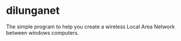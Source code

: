 # dilunganet
The simple program to help you create a wireless Local Area Network between windows computers.
